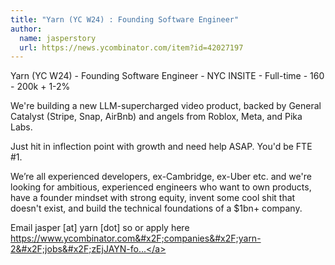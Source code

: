 ```yaml
---
title: "Yarn (YC W24) : Founding Software Engineer"
author:
  name: jasperstory
  url: https://news.ycombinator.com/item?id=42027197
---
```

Yarn (YC W24) - Founding Software Engineer - NYC INSITE - Full-time - 160 - 200k + 1-2%

We&#x27;re building a new LLM-supercharged video product, backed by General Catalyst (Stripe, Snap, AirBnb) and angels from Roblox, Meta, and Pika Labs.

Just hit in inflection point with growth and need help ASAP. You&#x27;d be FTE #1.

We’re all experienced developers, ex-Cambridge, ex-Uber etc. and we&#x27;re looking for ambitious, experienced engineers who want to own products, have a founder mindset with strong equity, invent some cool shit that doesn&#x27;t exist, and build the technical foundations of a $1bn+ company.

Email jasper [at] yarn [dot] so or apply here <a href="https:&#x2F;&#x2F;www.ycombinator.com&#x2F;companies&#x2F;yarn-2&#x2F;jobs&#x2F;zEjJAYN-founding-engineer-at-yarn-w24">https:&#x2F;&#x2F;www.ycombinator.com&#x2F;companies&#x2F;yarn-2&#x2F;jobs&#x2F;zEjJAYN-fo...</a>
<JobApplication />

